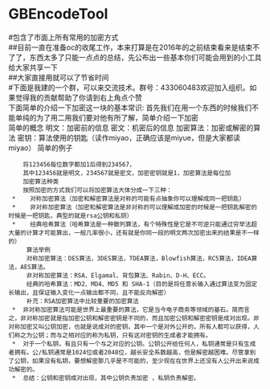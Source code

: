 # GBEncodeTool
#包含了市面上所有常用的加密方式<br>
##目前一直在准备oc的收尾工作，本来打算是在2016年的之前结束看来是结束不了了，东西太多了只能一点点的总结，先公布出一些基本你们可能会用到的小工具给大家共享一下<br>
##大家直接用就可以了节省时间<br>
#下面是我建的一个群，可以来交流技术。群号：433060483欢迎加入组织。如果觉得我的贡献帮助了你请到右上角点个赞<br>
        下面简单的介绍一下加密这一块的基本常识:
        首先我们在用一个东西的时候我们不能单纯的为了用二用我们要对他有所了解，简单介绍一下加密<br>
        简单的概念
        明文：加密前的信息
        密文：机密后的信息
        加密算法：加密或解密的算法
        密钥：算法使用的钥匙（读作miyao，正确应该是miyue，但是大家都读miyao）
        简单的例子
       
        将123456每位数字都加1后得到234567，
        其中123456就是明文，234567就是密文，加密密钥就是1，加密算法是每位加
        加密算法种类
        按照加密的方式我们可以将加密算法大体分成一下三种：
     *    对称加密算法（加密和解密算法是对称的可能有点抽象你可以理解成同一把钥匙）
     *    非对称加密算法（加密和解密算法是非对称的可以理解成加密的时候是一把钥匙解密的时候是一把钥匙，典型的就是rsa公钥和私钥）
     *    经典哈希算法（哈希算法是一种散列算法，有个特殊性是它是不可逆只能通过穷举法超大量的计算才可能算出，一般几率很小，还有就是你同一段的明文两次加密出来的结果是不一样的）
         算法举例
         对称加密算法：DES算法，3DES算法，TDEA算法，Blowfish算法，RC5算法，IDEA算法，AES算法。
         非对称加密算法：RSA、Elgamal、背包算法、Rabin、D-H、ECC。
         经典的哈希算法：MD2、MD4、MD5 和 SHA-1（目的是将任意长输入通过算法变为固定长输出，且保证输入变化一点输出都不同，且不能反向解密）
         补充：RSA加密算法中比较重要的加密算法
     *  非对称加密算法可能是世界上最重要的算法，它是当今电子商务等领域的基石。简而言之，非对称加密就是指加密公钥和解密密钥是不同的，而且加密公钥和解密密钥是成对出现。非对称加密又叫公钥加密，也就是说成对的密钥，其中一个是对外公开的，所有人都可以获得，人们称之为公钥；而与之相对应的称为私钥，只有这对密钥的生成者才能拥有。
     *  对于一个私钥，有且只有一个与之对应的公钥。公钥公开给任何人，私钥通常是只有生成者拥有。公/私钥通常是1024位或者2048位，越长安全系数越高，但是解密越困难。尽管拿到了公钥，如果没有私钥，要想解密那几乎是不可能的，至少现在在世界上还没有人公开出来说成功解密的。
     *  总结：公钥和密钥成对出现，其中公钥负责加密 ，私钥负责解密。

